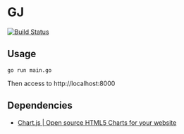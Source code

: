 GJ
====

[![Build Status](https://drone.io/github.com/1000k/gj/status.png)](https://drone.io/github.com/1000k/gj/latest)

Usage
----
```
go run main.go
```

Then access to http://localhost:8000


Dependencies
----
- [Chart.js | Open source HTML5 Charts for your website](http://www.chartjs.org/)